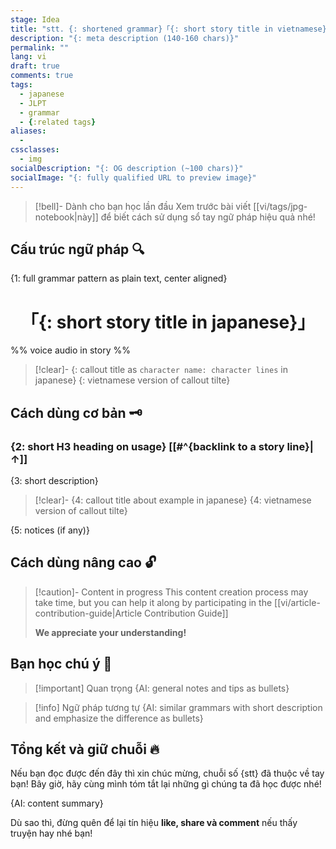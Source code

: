 ```yaml
---
stage: Idea
title: "stt. {: shortened grammar}「{: short story title in vietnamese}」"
description: "{: meta description (140‑160 chars)}"
permalink: ""
lang: vi
draft: true
comments: true
tags:
  - japanese
  - JLPT
  - grammar
  - {:related tags}
aliases:
  - 
cssclasses:
  - img
socialDescription: "{: OG description (~100 chars)}"
socialImage: "{: fully qualified URL to preview image}"
---
```


> [!bell]- Dành cho bạn học lần đầu
> Xem trước bài viết [[vi/tags/jpg-notebook|này]] để biết cách sử dụng sổ tay ngữ pháp hiệu quả nhé!

## Cấu trúc ngữ pháp 🔍
{1: full grammar pattern as plain text, center aligned}

<h1 style="text-align:center">「{: short story title in japanese}」</h1>

%% voice audio in story %%

<!-- use the callout template right below to build story content as a 2/3 person conversation, emphasize sentences using grammar with `[[wikilink]]` that link to below H3 heading about usage. The story must contain all basic usage, be of medium length, and convey a clear meaning -->
> [!clear]- {: callout title as `character name: character lines` in japanese}
> {: vietnamese version of callout tilte}

## Cách dùng cơ bản 🗝️

<!-- use the subsection template in H3 heading right below to present the grammar usages -->
### {2: short H3 heading on usage} [[#^{backlink to a story line}|↑]]
{3: short description}

<!-- at least 3 examples based on below callout template -->
> [!clear]- {4: callout title about example in japanese}
> {4: vietnamese version of callout tilte}

{5: notices (if any)}

## Cách dùng nâng cao 🔓

> [!caution]- Content in progress
> This content creation process may take time, but you can help it along by participating in the [[vi/article-contribution-guide|Article Contribution Guide]]
>
> **We appreciate your understanding!**

## Bạn học chú ý 👀

> [!important] Quan trọng
> {AI: general notes and tips as bullets}

> [!info] Ngữ pháp tương tự
> {AI: similar grammars with short description and emphasize the difference as bullets}

## Tổng kết và giữ chuỗi 🔥
Nếu bạn đọc được đến đây thì xin chúc mừng, chuỗi số {stt} đã thuộc về tay bạn! Bây giờ, hãy cùng mình tóm tắt lại những gì chúng ta đã học được nhé!

{AI: content summary}

Dù sao thì, đừng quên để lại tín hiệu **like, share và comment** nếu thấy truyện hay nhé bạn!
